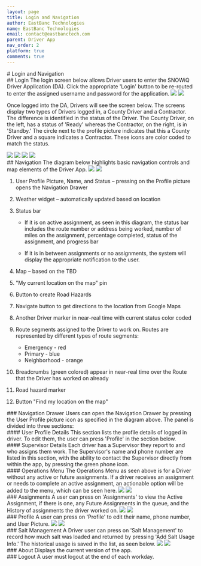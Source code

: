 ```yaml
---
layout: page
title: Login and Navigation
author: EastBanc Technologies
name: EastBanc Technologies
email: contact@eastbanctech.com
parent: Driver App
nav_order: 2
platform: true
comments: true
---
```

<section id="Login-and-Navigation" markdown="1">
# Login and Navigation

<section id="Login" markdown="1">
## Login
The login screen below allows Driver users to enter the SNOWiQ Driver Application (DA). Click the appropriate 'Login' button to be re-routed to enter the assigned username and password for the application.

<img src="image/driver/login-ios.png" class="ios"/>
<img src="image/driver/login-android.png" class="android"/>

Once logged into the DA, Drivers will see the screen below. The screens display two types of Drivers logged in, a County Driver and a Contractor. The difference is identified in the status of the Driver. The County Driver, on the left, has a status of 'Ready' whereas the Contractor, on the right, is in 'Standby.' The circle next to the profile picture indicates that this a County Driver and a square indicates a Contractor. These icons are color coded to match the status.

<img src="image/driver/login1-ios.png" class="ios"/>
<img src="image/driver/login1-android.png" class="android"/>

<img src="image/driver/login2-ios.png" class="ios"/>
<img src="image/driver/login2-android.png" class="android"/>

</section>

<section id="Navigation" markdown="1">
## Navigation
The diagram below highlights basic navigation controls and map elements of the Driver App.

<img src="image/driver/navigation-ios.png" class="ios"/>
<img src="image/driver/navigation-android.png" class="android"/>

1. User Profile Picture, Name, and Status – pressing on the Profile picture opens the Navigation Drawer 
2. Weather widget – automatically updated based on location
3. Status bar  
   * If it is on active assignment, as seen in this diagram, the status bar includes the route number or address being worked, number of miles on the assignment, percentage completed, status of the assignment, and progress bar

   * If it is in between assignments or no assignments, the system will display the appropriate notification to the user. 
5. Map – based on the TBD
6. "My current location on the map" pin
7. Button to create Road Hazards
8. Navigate button to get directions to the location from Google Maps
9. Another Driver marker in near-real time with current status color coded 
10. Route segments assigned to the Driver to work on. Routes are represented by different types of route segments: 
    * Emergency - red
    * Primary - blue
    * Neighborhood - orange
  
12. Breadcrumbs (green colored) appear in near-real time over the Route that the Driver has worked on already 
13. Road hazard marker
14. Button "Find my location on the map"

<section id="Navigation-Drawer" markdown="1">
### Navigation Drawer
Users can open the Navigation Drawer by pressing the User Profile picture icon as specified in the diagram above. The panel is divided into three sections:

<section id="User-Profile-Details" markdown="1">
#### User Profile Details
This section lists the profile details of logged in driver. To edit them, the user can press 'Profile' in the section below.
</section>

<section id="Supervisor-Details" markdown="1">
#### Supervisor Details
Each driver has a Supervisor they report to and who assigns them work. The Supervisor's name and phone number are listed in this section, with the ability to contact the Supervisor directly from within the app, by pressing the green phone icon.
</section>

<section id="Operations-Menu" markdown="1">
#### Operations Menu
The Operations Menu as seen above is for a Driver without any active or future assignments. If a driver receives an assignment or needs to complete an active assignment, an actionable option will be added to the menu, which can be seen here.

<img src="image/driver/navigation-drawer-ios.png" class="ios"/>
<img src="image/driver/navigation-drawer-android.png" class="android"/>
</section>
</section>

<section id="Assignments" markdown="1">
### Assignments
A user can press on 'Assignments' to view the Active Assignment, if there is one, any Future Assignments in the queue, and the History of assignments the driver worked on.

<img src="image/driver/assignments-ios.png" class="ios"/>
<img src="image/driver/assignments-android.png" class="android"/>
</section>

<section id="Profile" markdown="1">
### Profile
A user can press on 'Profile' to edit their name, phone number, and User Picture.

<img src="image/driver/profile-ios.png" class="ios"/>
<img src="image/driver/profile-android.png" class="android"/>
</section>

<section id="Salt-Management" markdown="1">
### Salt Management
A Driver user can press on 'Salt Management' to record how much salt was loaded and returned by pressing 'Add Salt Usage Info.' The historical usage is saved in the list, as seen below. 

<img src="image/driver/salt-management-ios.png" class="ios"/>
<img src="image/driver/salt-management-android.png" class="android"/>
</section>

<section id="About" markdown="1">
### About
Displays the current version of the app.
</section>

<section id="Logout" markdown="1">
### Logout
A user must logout at the end of each workday.
</section>
</section>
</section>
